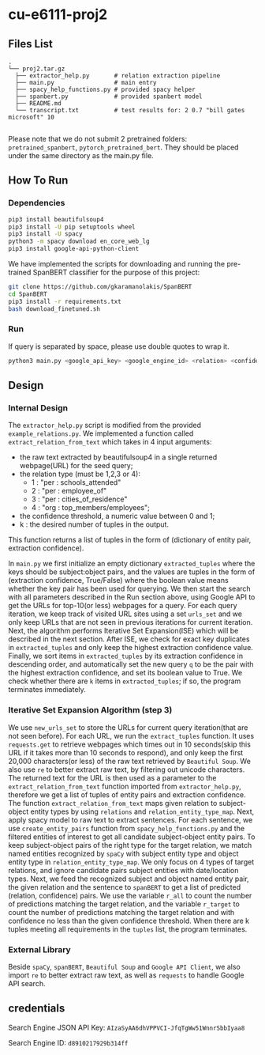 # cu-e6111-proj2

## Files List
```
.
└── proj2.tar.gz
  ├── extractor_help.py       # relation extraction pipeline
  ├── main.py                 # main entry
  ├── spacy_help_functions.py # provided spacy helper
  ├── spanbert.py             # provided spanbert model
  ├── README.md
  └── transcript.txt          # test results for: 2 0.7 "bill gates microsoft" 10
  
```
Please note that we do not submit 2 pretrained folders: `pretrained_spanbert`, `pytorch_pretrained_bert`. They should be placed under the same directory as the main.py file.

## How To Run
### Dependencies
```bash
pip3 install beautifulsoup4 
pip3 install -U pip setuptools wheel
pip3 install -U spacy
python3 -m spacy download en_core_web_lg
pip3 install google-api-python-client
```

We have implemented the scripts for downloading and running the pre-trained SpanBERT classifier for the purpose of this project:
```bash
git clone https://github.com/gkaramanolakis/SpanBERT
cd SpanBERT
pip3 install -r requirements.txt
bash download_finetuned.sh
```

### Run
If query is separated by space, please use double quotes to wrap it.
```bash
python3 main.py <google_api_key> <google_engine_id> <relation> <confidence_threshold> <seed_query> <number_of_tuples_in_output>
```
## Design

### Internal Design

The `extractor_help.py` script is modified from the provided `example_relations.py`. We implemented a function called `extract_relation_from_text` which takes in 4 input arguments: 
- the raw text extracted by beautifulsoup4 in a single returned webpage(URL) for the seed query;
- the relation type (must be 1,2,3 or 4):
   - 1 : "per : schools_attended"
   - 2 : "per : employee_of"
   - 3 : "per : cities_of_residence"
   - 4 : "org : top_members/employees";
- the confidence threshold, a numeric value between 0 and 1;
- k : the desired number of tuples in the output.

This function returns a list of tuples in the form of (dictionary of entity pair, extraction confidence).

In `main.py` we first initialize an empty dictionary `extracted_tuples` where the keys should be subject:object pairs, and the values are tuples in the form of (extraction confidence, True/False) where the boolean value means whether the key pair has been used for querying. We then start the search with all parameters described in the Run section above, using Google API to get the URLs for top-10(or less) webpages for a query. For each query iteration, we keep track of visited URL sites using a set `urls_set` and we only keep URLs that are not seen in previous iterations for current iteration. 
Next, the algorithm performs Iterative Set Expansion(ISE) which will be described in the next section. After ISE, we check for exact key duplicates in `extracted_tuples` 
and only keep the highest extraction confidence value. Finally, we sort items in `extracted_tuples` by its extraction confidence in descending order, 
and automatically set the new query `q` to be the pair with the highest extraction confidence, and set its boolean value to True. We check whether there are `k` items in `extracted_tuples`; if so, the program terminates immediately.
### Iterative Set Expansion Algorithm (step 3)
We use `new_urls_set` to store the URLs for current query iteration(that are not seen before). For each URL, we run the `extract_tuples` function. It uses `requests.get` to retrieve webpages which times out in 10 seconds(skip this URL if it takes more than 10 seconds to respond), and only keep the first 20,000 characters(or less) of the raw text retrieved by `Beautiful Soup`. We also use `re` to better extract raw text, by filtering out unicode characters.
The returned text for the URL is then used as a parameter to the `extract_relation_from_text` function imported from `extractor_help.py`, therefore we get a list of tuples of entity pairs and extraction confidence.
The function `extract_relation_from_text` maps given relation to subject-object entity types by using `relations` and `relation_entity_type_map`. 
Next, apply spacy model to raw text to extract sentences. For each sentence, we use `create_entity_pairs` function from `spacy_help_functions.py` 
and the filtered entities of interest to get all candidate subject-object entity pairs. To keep subject-object pairs of the right type for the target relation, we match named entities recognized by `spaCy` with subject entity type and object entity type in `relation_entity_type_map`. 
We only focus on 4 types of target relations, and ignore candidate pairs subject entities with date/location types. Next, we feed the recognized subject and object named entity pair, the given relation and the sentence to `spanBERT` to get a list of predicted (relation, confidence) pairs.
We use the variable `r_all` to count the number of predictions matching the target relation, and the variable `r_target` to count the number of predictions matching the target relation and with confidence no less than the given confidence threshold. When there are k tuples meeting all requirements in the `tuples` list, the program terminates.
### External Library
Beside `spaCy`, `spanBERT`, `Beautiful Soup` and `Google API Client`, we also import `re` to better extract raw text, as well as `requests` to handle Google API search.
## credentials
Search Engine JSON API Key: `AIzaSyAA6dhVPPVCI-JfqTgWw51WnnrSbbIyaa8`

Search Engine ID: `d8910217929b314ff`
